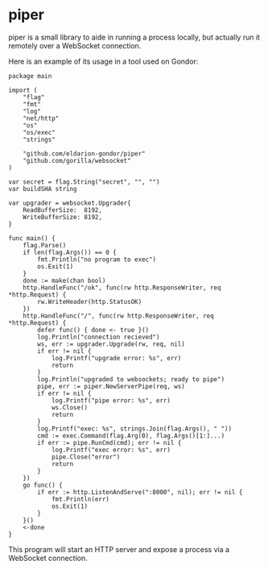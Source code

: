 # piper

piper is a small library to aide in running a process locally, but actually run it remotely over a WebSocket connection.

Here is an example of its usage in a tool used on Gondor:

	package main

	import (
		"flag"
		"fmt"
		"log"
		"net/http"
		"os"
		"os/exec"
		"strings"

		"github.com/eldarion-gondor/piper"
		"github.com/gorilla/websocket"
	)

	var secret = flag.String("secret", "", "")
	var buildSHA string

	var upgrader = websocket.Upgrader{
		ReadBufferSize:  8192,
		WriteBufferSize: 8192,
	}

	func main() {
		flag.Parse()
		if len(flag.Args()) == 0 {
			fmt.Println("no program to exec")
			os.Exit(1)
		}
		done := make(chan bool)
		http.HandleFunc("/ok", func(rw http.ResponseWriter, req *http.Request) {
			rw.WriteHeader(http.StatusOK)
		})
		http.HandleFunc("/", func(rw http.ResponseWriter, req *http.Request) {
			defer func() { done <- true }()
			log.Println("connection recieved")
			ws, err := upgrader.Upgrade(rw, req, nil)
			if err != nil {
				log.Printf("upgrade error: %s", err)
				return
			}
			log.Println("upgraded to websockets; ready to pipe")
			pipe, err := piper.NewServerPipe(req, ws)
			if err != nil {
				log.Printf("pipe error: %s", err)
				ws.Close()
				return
			}
			log.Printf("exec: %s", strings.Join(flag.Args(), " "))
			cmd := exec.Command(flag.Arg(0), flag.Args()[1:]...)
			if err := pipe.RunCmd(cmd); err != nil {
				log.Printf("exec error: %s", err)
				pipe.Close("error")
				return
			}
		})
		go func() {
			if err := http.ListenAndServe(":8000", nil); err != nil {
				fmt.Println(err)
				os.Exit(1)
			}
		}()
		<-done
	}

This program will start an HTTP server and expose a process via a WebSocket connection.
